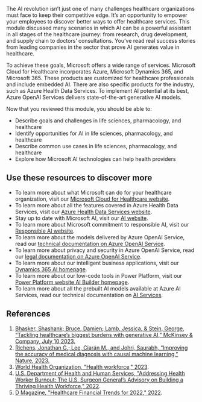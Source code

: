 The AI revolution isn’t just one of many challenges healthcare organizations must face to keep their competitive edge. It’s an opportunity to empower your employees to discover better ways to offer healthcare services. This module discussed many scenarios in which AI can be a powerful assistant in all stages of the healthcare journey: from research, drug development, and supply chain to doctors’ consultations. You’ve read real success stories from leading companies in the sector that prove AI generates value in healthcare.

To achieve these goals, Microsoft offers a wide range of services. Microsoft Cloud for Healthcare incorporates Azure, Microsoft Dynamics 365, and Microsoft 365. These products are customized for healthcare professionals and include embedded AI. There are also specific products for the industry, such as Azure Health Data Services. To implement AI potential at its best, Azure OpenAI Services delivers state-of-the-art generative AI models.

Now that you reviewed this module, you should be able to:

* Describe goals and challenges in life sciences, pharmacology, and healthcare
* Identify opportunities for AI in life sciences, pharmacology, and healthcare
* Describe common use cases in life sciences, pharmacology, and healthcare
* Explore how Microsoft AI technologies can help health providers

## Use these resources to discover more

* To learn more about what Microsoft can do for your healthcare organization, visit our [Microsoft Cloud for Healthcare website](https://www.microsoft.com/industry/health/microsoft-cloud-for-healthcare).
* To learn more about all the features covered in Azure Health Data Services, visit our [Azure Health Data Services website](https://azure.microsoft.com/products/health-data-services).
* Stay up to date with Microsoft AI, visit our [AI website](https://www.microsoft.com/ai).
* To learn more about Microsoft commitment to responsible AI, visit our [Responsible AI website](https://www.microsoft.com/ai/responsible-ai).
* To learn more about the models delivered by Azure OpenAI Service, read our [technical documentation on Azure OpenAI Service](/azure/ai-services/openai/concepts/models).
* To learn more about privacy and security in Azure OpenAI Service, read our [legal documentation on Azure OpenAI Service](/legal/cognitive-services/openai/data-privacy).
* To learn more about our intelligent business applications, visit our [Dynamics 365 AI homepage](https://dynamics.microsoft.com/ai/overview/).
* To learn more about our low-code tools in Power Platform, visit our [Power Platform website AI Builder homepage](https://powerapps.microsoft.com/ai-builder/).
* To learn more about all the prebuilt AI models available at Azure AI Services, read our technical documentation on [AI Services](/azure/ai-services/).

## References

1. [Bhasker, Shashank; Bruce, Damien; Lamb, Jessica, & Stein, George, “Tackling healthcare’s biggest burdens with generative AI,” McKinsey & Company, July 10 2023.](https://www.mckinsey.com/industries/healthcare/our-insights/tackling-healthcares-biggest-burdens-with-generative-ai)
1. [Richens, Jonathan G.; Lee, Ciarán M., and Johri, Saurabh, “Improving the accuracy of medical diagnosis with causal machine learning,” Nature, 2023.](https://www.nature.com/articles/s41467-020-17419-7)
1. [World Health Organization, "Health workforce," 2023](https://www.who.int/health-topics/health-workforce).
1. [U.S. Department of Health and Human Services, "Addressing Health Worker Burnout: The U.S. Surgeon General’s Advisory on Building a Thriving Health Workforce," 2022](https://www.hhs.gov/sites/default/files/health-worker-wellbeing-advisory.pdf).
1. [D Magazine, "Healthcare Financial Trends for 2022," 2022](https://www.dmagazine.com/sponsored/2022/01/healthcare-financial-trends-for-2022/).
